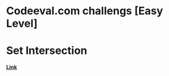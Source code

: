 # Codeeval.com challengs [Easy Level]
# Set Intersection
[**Link**](https://www.codeeval.com/open_challenges/30)